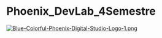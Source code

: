 # Phoenix_DevLab_4Semestre
[![Blue-Colorful-Phoenix-Digital-Studio-Logo-1.png](https://i.postimg.cc/vBVYqjHD/Blue-Colorful-Phoenix-Digital-Studio-Logo-1.png)](https://postimg.cc/PpdnNSDk)
